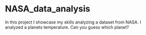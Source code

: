 # NASA_data_analysis
In this project I showcase my skills analyzing a dataset from NASA. I analyzed a planets temperature. Can you guess which planet?

